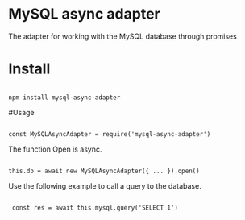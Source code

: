 # MySQL async adapter

The adapter for working with the MySQL database through promises

# Install

<code> 
npm install mysql-async-adapter
</code>

#Usage

<code> 
const MySQLAsyncAdapter = require('mysql-async-adapter')
</code>

The function Open is async.

<code>
this.db = await new MySQLAsyncAdapter({ ... }).open()
</code>

Use the following example to call a query to the database.

<code>
 const res = await this.mysql.query('SELECT 1')
</code>
